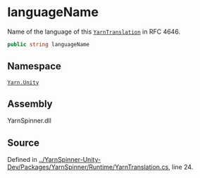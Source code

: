 # languageName

Name of the language of this [`YarnTranslation`](./) in RFC 4646.

```csharp
public string languageName
```

## Namespace

[`Yarn.Unity`](../)

## Assembly

YarnSpinner.dll

## Source

Defined in [../YarnSpinner-Unity-Dev/Packages/YarnSpinner/Runtime/YarnTranslation.cs](https://github.com/YarnSpinnerTool/YarnSpinner-Unity//blob/develop/Runtime/YarnTranslation.cs#L24), line 24.

